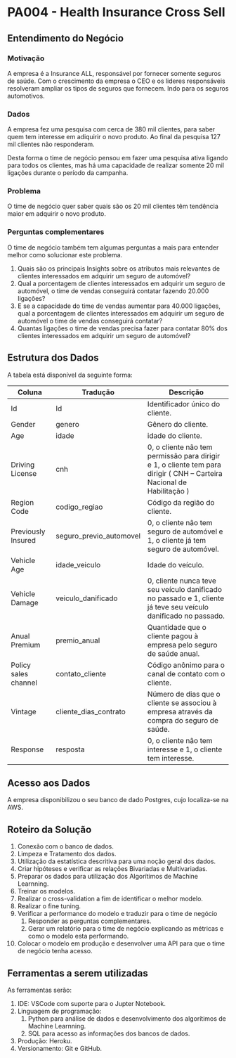 # PA004 - Health Insurance Cross Sell

## Entendimento do Negócio

### Motivação

A empresa é a Insurance ALL, responsável por fornecer somente seguros de saúde.
Com o crescimento da empresa o CEO e os lideres responsáveis resolveram ampliar os tipos de seguros que fornecem. Indo para os seguros automotivos.

### Dados

A empresa fez uma pesquisa com cerca de 380 mil clientes, para saber quem tem interesse em adiquirir o novo produto. Ao final da pesquisa 127 mil clientes não responderam.

Desta forma o time de negócio pensou em fazer uma pesquisa ativa ligando para todos os clientes, mas há uma capacidade de realizar somente 20 mil ligações durante o período da campanha.

### Problema

O time de negócio quer saber quais são os 20 mil clientes têm tendência maior em adquirir o novo produto.

### Perguntas complementares

O time de negócio também tem algumas perguntas a mais para entender melhor como solucionar este problema.

1. Quais são os principais Insights sobre os atributos mais relevantes de clientes interessados em adquirir um seguro de automóvel?
2. Qual a porcentagem de clientes interessados em adquirir um seguro de automóvel, o time de vendas conseguirá contatar fazendo 20.000 ligações?
3. E se a capacidade do time de vendas aumentar para 40.000 ligações, qual a porcentagem de clientes interessados em adquirir um seguro de automóvel o time de vendas conseguirá contatar?
4. Quantas ligações o time de vendas precisa fazer para contatar 80% dos clientes interessados em adquirir um seguro de automóvel?

## Estrutura dos Dados

A tabela está disponível da seguinte forma:

| Coluna | Tradução | Descrição |
| ------ | -------- | --------- |
| Id | Id | Identificador único do cliente. |
| Gender | genero | Gênero do cliente. |
| Age | idade | idade do cliente. |
| Driving License | cnh | 0, o cliente não tem permissão para dirigir e 1, o cliente tem para dirigir ( CNH – Carteira Nacional de Habilitação )
| Region Code | codigo_regiao | Código da região do cliente. |
| Previously Insured | seguro_previo_automovel | 0, o cliente não tem seguro de automóvel e 1, o cliente já tem seguro de automóvel. |
| Vehicle Age | idade_veiculo | Idade do veículo. |
| Vehicle Damage | veiculo_danificado | 0, cliente nunca teve seu veículo danificado no passado e 1, cliente já teve seu veículo danificado no passado. |
| Anual Premium | premio_anual | Quantidade que o cliente pagou à empresa pelo seguro de saúde anual. |
| Policy sales channel | contato_cliente | Código anônimo para o canal de contato com o cliente. |
| Vintage | cliente_dias_contrato | Número de dias que o cliente se associou à empresa através da compra do seguro de saúde. |
| Response | resposta | 0, o cliente não tem interesse e 1, o cliente tem interesse. |

## Acesso aos Dados

A empresa disponibilizou o seu banco de dado Postgres, cujo localiza-se na AWS.

## Roteiro da Solução

1. Conexão com o banco de dados.
2. Limpeza e Tratamento dos dados.
3. Utilização da estatística descritiva para uma noção geral dos dados.
4. Criar hipóteses e verificar as relações Bivariadas e Multivariadas.
5. Preparar os dados para utilização dos Algorítimos de Machine Learnning.
6. Treinar os modelos.
7. Realizar o cross-validation a fim de identificar o melhor modelo.
8. Realizar o fine tuning.
9. Verificar a performance do modelo e traduzir para o time de negócio
   1.  Responder as perguntas complementares.
   2.  Gerar um relatório para o time de negócio explicando as métricas e como o modelo esta performando.
10. Colocar o modelo em produção e desenvolver uma API para que o time de negócio tenha acesso.

## Ferramentas a serem utilizadas

As ferramentas serão:
1. IDE: VSCode com suporte para o Jupter Notebook.
2. Linguagem de programação:
   1. Python para análise de dados e desenvolvimento dos algorítimos de Machine Learnning.
   2. SQL para acesso as informações dos bancos de dados.
3. Produção: Heroku.
4. Versionamento: Git e GitHub.
